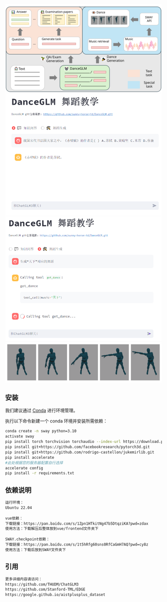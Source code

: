 ![Demo webpage](assets/DanceGLM.svg)
![Demo webpage](assets/img.png)
![Demo webpage](assets/img_1.png)
![Demo webpage](assets/dance.png)
## 安装

我们建议通过 [Conda](https://docs.conda.io/en/latest/) 进行环境管理。

执行以下命令新建一个 conda 环境并安装所需依赖：

```bash
conda create -n sway python=3.10
activate sway
pip install torch torchvision torchaudio --index-url https://download.pytorch.org/whl/cu118
pip install git+https://github.com/facebookresearch/pytorch3d.git
pip install git+https://github.com/rodrigo-castellon/jukemirlib.git
pip install accelerate
#此处根据您的服务器配置自行选择
accelerate config
pip install -r requirements.txt
```

## 依赖说明
```bash
运行环境：
Ubuntu 22.04

vue依赖：
下载链接：https://pan.baidu.com/s/1Zpn1HTkitNg47b5DtqziKA?pwd=zdax 
使用方法：下载解压后整体放到vue/frontend文件夹下

SWAY.checkpoint依赖：
下载链接：https://pan.baidu.com/s/1t5hRfg60sns0RfCaGmH7AQ?pwd=cy8z 
使用方法：下载后放到SWAY文件夹下
```

## 引用
```bash
更多详细内容请访问：
https://github.com/THUDM/ChatGLM3
https://github.com/Stanford-TML/EDGE
https://google.github.io/aistplusplus_dataset
```